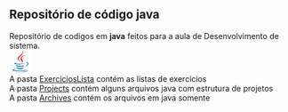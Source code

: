 ## Repositório de código java 
Repositório de codigos em **java** feitos para a aula de Desenvolvimento de sistema. <br>
<img src="https://github.com/devicons/devicon/blob/master/icons/java/java-original.svg" alt="java icon" width="8%"> <br>
A pasta [ExerciciosLista](./ExerciciosLista) contém as listas de exercicios<br>
A pasta [Projects](./Projects) contém alguns arquivos java com estrutura de projetos <br>
A pasta [Archives](./Archives) contém os arquivos em java somente 
